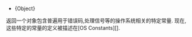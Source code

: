 <!-- YAML
added: v6.3.0
-->

* {Object}

返回一个对象包含普遍用于错误码,处理信号等的操作系统相关的特定常量.
现在, 这些特定的常量的定义被描述在[OS Constants][].

